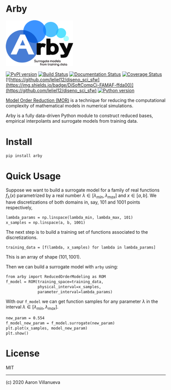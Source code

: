 # Arby

<img src="res/logo.png" alt="logo" width="42%">

[![PyPI version](https://badge.fury.io/py/arby.svg)](https://badge.fury.io/py/arby)
[![Build Status](https://travis-ci.com/aaronuv/rbpy.svg?branch=master)](https://travis-ci.com/aaronuv/rbpy)
[![Documentation Status](https://readthedocs.org/projects/arby/badge/?version=latest)](https://arby.readthedocs.io/en/latest/?badge=latest)
[![Coverage Status](https://coveralls.io/repos/gitlab/aaronuv/arby/badge.svg?branch=master)](https://coveralls.io/gitlab/aaronuv/arby?branch=master)
[![https://github.com/leliel12/diseno_sci_sfw](https://img.shields.io/badge/DiSoftCompCi-FAMAF-ffda00)](https://github.com/leliel12/diseno_sci_sfw)
[![Python version](https://img.shields.io/badge/python-3.6_--_3.7_--_3.8-blue)](https://img.shields.io/endpoint?&style<plastic&logo=appveyor>)

[Model Order Reduction (MOR)](https://en.wikipedia.org/wiki/Model_order_reduction)
is a technique for reducing the computational complexity of mathematical models in
numerical simulations.

Arby is a fully data-driven Python module to construct reduced bases,
empirical interpolants and surrogate models from training data.

# Install

    pip install arby

# Quick Usage

Suppose we want to build a surrogate model for a family of real functions $`f_\lambda(x)`$
parametrized by a real number $`\lambda\in[\lambda_{min},\lambda_{max}]`$ and $`x\in[a,b]`$.
We have discretizations of both domains in, say, 101 and 1001 points respectively,
```
lambda_params = np.linspace(lambda_min, lambda_max, 101)
x_samples = np.linspace(a, b, 1001)
```
The next step is to build a training set of functions associated to the discretizations.

```
training_data = [f(lambda, x_samples) for lambda in lambda_params]
```
This is an array of shape $`(101,1001)`$.

Then we can build a surrogate model with `arby` using:

    from arby import ReducedOrderModeling as ROM
    f_model = ROM(training_space=training_data,
                  physical_interval=x_samples,
                  parameter_interval=lambda_params)
    
With our `f_model` we can get function samples for any parameter $`\lambda`$ in the
interval $`\lambda\in[\lambda_{min},\lambda_{max}]`$.

    new_param = 0.554
    f_model_new_param = f_model.surrogate(new_param)
    plt.plot(x_samples, model_new_param)
    plt.show()

# License

MIT

***

(c) 2020 Aaron Villanueva
